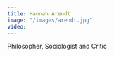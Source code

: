 ```yaml
---
title: Hannah Arendt
image: "/images/arendt.jpg"
video: 
---
```


Philosopher, Sociologist and Critic
